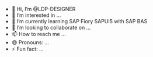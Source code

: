 - 👋 Hi, I’m @LDP-DESIGNER
- 👀 I’m interested in ...
- 🌱 I’m currently learning SAP Fiory SAPUI5 with SAP BAS
- 💞️ I’m looking to collaborate on ...
- 📫 How to reach me ...
- 😄 Pronouns: ...
- ⚡ Fun fact: ...

<!---
LDP-DESIGNER/LDP-DESIGNER is a ✨ special ✨ repository because its `README.md` (this file) appears on your GitHub profile.
You can click the Preview link to take a look at your changes.
--->
